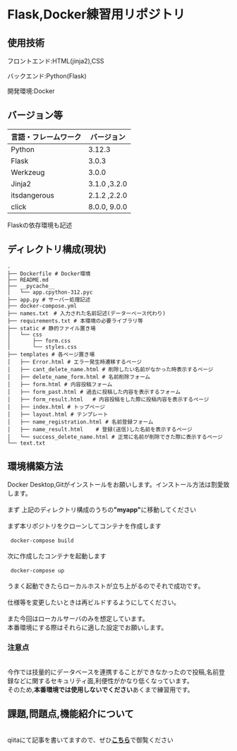 # Flask,Docker練習用リポジトリ

## 使用技術
<p>フロントエンド:HTML(jinja2),CSS</p>
<p>バックエンド:Python(Flask)</p>
<p>開発環境:Docker</p>

## バージョン等
| 言語・フレームワーク  | バージョン |
| --------------------- | ------------|
| Python                | 3.12.3      |
| Flask                 | 3.0.3       |
| Werkzeug              | 3.0.0       |
| Jinja2                | 3.1.0 ,3.2.0|
| itsdangerous          |2.1.2 ,2.2.0 |
| click                 | 8.0.0, 9.0.0|
<p>Flaskの依存環境も記述<p>

## ディレクトリ構成(現状)
```
.
├── Dockerfile # Docker環境
├── README.md 
├── __pycache__
│   └── app.cpython-312.pyc
├── app.py # サーバー処理記述
├── docker-compose.yml
├── names.txt　# 入力された名前記述(データーベース代わり)
├── requirements.txt # 本環境の必要ライブラリ等
├── static # 静的ファイル置き場
│   └── css
│       ├── form.css 
│       └── styles.css
├── templates # 各ページ置き場
│   ├── Error.html # エラー発生時遷移するページ
│   ├── cant_delete_name.html # 削除したい名前がなかった時表示するページ
│   ├── delete_name_form.html # 名前削除フォーム
│   ├── form.html # 内容投稿フォーム               
│   ├── form_past.html # 過去に投稿した内容を表示するフォーム
│   ├── form_result.html   # 内容投稿をした際に投稿内容を表示するページ
│   ├── index.html # トップページ
│   ├── layout.html # テンプレート
│   ├── name_registration.html # 名前登録フォーム
│   ├── name_result.html    # 登録(送信)した名前を表示するページ
│   └── success_delete_name.html # 正常に名前が削除できた際に表示するページ
└── text.txt
```
## 環境構築方法
Docker Desktop,Gitがインストールをお願いします。インストール方法は割愛致します。
<br>
<br>まず 上記のディレクトリ構成のうちの<strong>"myapp"</strong>に移動してください
<br>
<br>まず本リポジトリをクローンしてコンテナを作成します
<br>
<br>``` docker-compose build```
<br>
<br>次に作成したコンテナを起動します
<br>
<br>``` docker-compose up```
<br>
<br>うまく起動できたらローカルホストが立ち上がるのでそれで成功です。
<br>
<br>仕様等を変更したいときは再ビルドするようにしてください。
<br>
<br>また今回はローカルサーバのみを想定しています。
<br>本番環境にする際はそれらに適した設定でお願いします。

### 注意点
<br> 今作では技量的にデータベースを連携することができなかったので投稿,名前登録などに関するセキュリティ面,利便性がかなり低くなっています。
<br>そのため,<strong>本番環境では使用しないでください</strong>あくまで練習用です。

## 課題,問題点,機能紹介について
<!--qiitaの記事を書け次第リンク追加-->
<br> qiitaにて記事を書いてますので、ぜひ<a href=https://qiita.com/nanashi39/private/03132761b850291d60f1>**こちら**</a>で御覧ください
